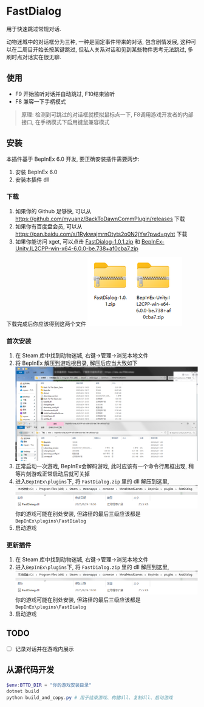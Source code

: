 # FastDialog

用于快速跳过常规对话. 

动物迷城中的对话框分为三种, 一种是固定事件带来的对话, 包含剧情发展, 这种可以在二周目开始长按某键跳过, 但私人关系对话和见到某些物件思考无法跳过, 多刷时点对话实在很无聊. 

## 使用

- F9 开始监听对话并自动跳过, F10结束监听
- F8 兼容一下手柄模式

> 原理: 检测到可跳过的对话框就模拟鼠标点一下, F8调用游戏开发者的内部接口, 在手柄模式下启用键鼠兼容模式

## 安装

本插件基于 BepInEx 6.0 开发, 要正确安装插件需要两步:

1. 安装 BepInEx 6.0
2. 安装本插件 dll

### 下载

1. 如果你的 Github 足够快, 可以从 https://github.com/myuanz/BackToDawnCommPlugin/releases 下载
2. 如果你有百度盘会员, 可以从 https://pan.baidu.com/s/1RykwajmrnOtyts2o0N2jYw?pwd=pyht 下载
3. 如果你能访问 xget, 可以点击 [FastDialog-1.0.1.zip](https://xget.xi-xu.me/gh/myuanz/BackToDawnCommPlugin/releases/download/1.0.1/FastDialog-1.0.1.zip) 和 [BepInEx-Unity.IL2CPP-win-x64-6.0.0-be.738+af0cba7.zip](https://xget.xi-xu.me/gh/myuanz/BackToDawnCommPlugin/releases/download/1.0.1/BepInEx-Unity.IL2CPP-win-x64-6.0.0-be.738+af0cba7.zip) 

下载完成后你应该得到这两个文件 ![alt text](static/all-files.png)

### 首次安装

1. 在 Steam 库中找到动物迷城, 右键->管理->浏览本地文件
2. 将 BepInEx 解压到游戏根目录, 解压后应当大致如下 ![alt text](static/1.decompress.png)
3. 正常启动一次游戏, BepInEx会解码游戏, 此时应该有一个命令行黑框出现, 稍等片刻游戏正常启动后就可关掉
2. 进入`BepInEx\plugins`下, 将 `FastDialog.zip` 里的 dll 解压到这里, ![alt text](static/2.install-fastdialog.png) 你的游戏可能在别处安装, 但路径的最后三级应该都是`BepInEx\plugins\FastDialog`
5. 启动游戏
   
### 更新插件

1. 在 Steam 库中找到动物迷城, 右键->管理->浏览本地文件
2. 进入`BepInEx\plugins`下, 将 `FastDialog.zip` 里的 dll 解压到这里, ![alt text](static/2.install-fastdialog.png) 你的游戏可能在别处安装, 但路径的最后三级应该都是`BepInEx\plugins\FastDialog`
3. 启动游戏

## TODO

- [ ] 记录对话并在游戏内展示


## 从源代码开发

```powershell
$env:BTTD_DIR = "你的游戏安装目录"
dotnet build
python build_and_copy.py # 用于结束游戏、构建dll、复制dll、启动游戏
```